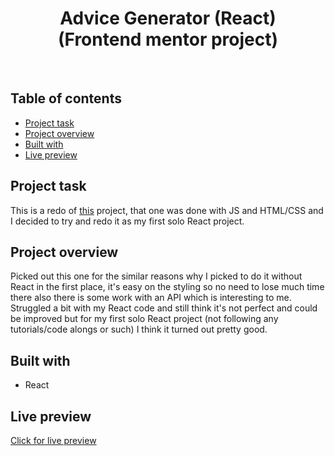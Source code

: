<h1 align="center">
  Advice Generator (React)
  <br>
  (Frontend mentor project)
</h1>
<br>


## Table of contents
- [Project task](#project-task)
- [Project overview](#project-overview)
- [Built with](#built-with)
- [Live preview](#live-preview)


## Project task
This is a redo of [this](https://github.com/dtomicic/advice-generator) project, that one was done with JS and HTML/CSS and I decided to try and redo it as my first solo React project.

## Project overview
Picked out this one for the similar reasons why I picked to do it without React in the first place, it's easy on the styling so no need to lose much time there also there is some work with an API which is interesting to me. Struggled a bit with my React code and still think it's not perfect and could be improved but for my first solo React project (not following any tutorials/code alongs or such) I think it turned out pretty good.

## Built with
- React
 
## Live preview
[Click for live preview](https://advice-generator-react-theta.vercel.app/)
